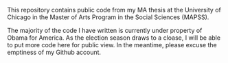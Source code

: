 This repository contains public code from my MA thesis at the University of Chicago in the Master of Arts Program in the Social Sciences (MAPSS).

The majority of the code I have written is currently under property of Obama for America. As the election season draws to a cloase, I will be able to put more code here for public view. In the meantime, please excuse the emptiness of my Github account.